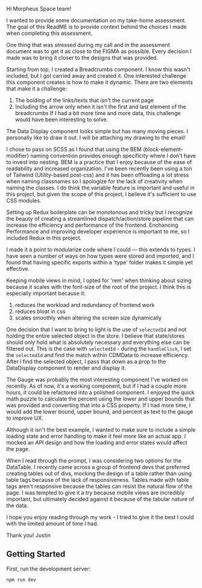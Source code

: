Hi Morpheus Space team!

I wanted to provide some documentation on my take-home assessment. The goal of this ReadME is to provide context behind the choices I made when completing this assessment.

One thing that was stressed during my call and in the assessment document was to get it as close to the FIGMA as possible. Every decision I made was to bring it closer to the designs that was provided.

Starting from top, I created a Breadcrumbs component. I know this wasn't included, but I got carried away and created it. One interested challenge this component creates is how to make it dynamic. There are two elements that make it a challenge:

1. The bolding of the links/texts that isn't the current page
2. Including the arrow only when it isn't the first and last element of the breadcrumbs
   If I had a bit more time and more data, this challenge would have been interesting to solve.

The Data Display component looks simple but has many moving pieces. I personally like to draw it out. I will be attaching my drawing to the email!

I chose to pass on SCSS as I found that using the BEM (block-element-modifier) naming convention provides enough specificity where I don't have to invest into nesting. BEM is a practice that I enjoy because of the ease of readability and increased organization. I've been recently been using a ton of Tailwind (Utility-based post-css) and it has been offloading a lot stress when naming classnames so I apologize for the lack of creativity when naming the classes. I do think the variable feature is important and useful in this project, but given the scope of this project, I believe it's sufficient to use CSS modules.

Setting up Redux boilerplate can be monotonous and tricky but I recognize the beauty of creating a streamlined dispatch/action/store pipeline that can increase the efficiency and performance of the frontend. Enchancing Performance and improving developer experience is important to me, so I included Redux in this project.

I made it a point to modularize code where I could — this extends to types. I have seen a number of ways on how types were stored and imported, and I found that having specific exports within a 'type' folder makes it simple yet effective.

Keeping mobile views in mind, I opted for 'rem' when thinking about sizing because it scales with the font-size of the root of the project. I think this is especially important because it:

1. reduces the workload and redundancy of frontend work
2. reduces bloat in css
3. scales smoothly when altering the screen size dynamically

One decision that I want to bring to light is the use of `selectedId` and not holding the entire selected object in the store. I believe that state/stores should only hold what is absolutely necessary and everything else can be filtered out. This is the case with `selectedId` - during the `handleClick`, I set the `selectedId` and find the match within CDMData to increase efficiency. After I find the selected object, I pass that down as a prop to the DataDisplay component to render and display it.

The Gauge was probably the most interesting component I've worked on recently. As of now, it's a working component, but if I had a couple more hours, it could be refactored into a polished component. I enjoyed the quick math puzzle to calculate the percent using the lower and upper bounds that was provided and converting that into a CSS property. If I had more time, I would add the lower bound, upper bound, and percent as text to the gauge to improve UX.

Although it isn't the best example, I wanted to make sure to include a simple loading state and error handling to make it feel more like an actual app. I mocked an API design and how the loading and error states would affect the page.

When I read through the prompt, I was considering two options for the DataTable. I recently came across a group of frontend devs that preferred creating tables out of divs, mocking the design of a table rather than using table tags because of the lack of responsiveness. Tables made with table tags aren't responsive because the tables can resist the natural flow of the page. I was tempted to give it a try because mobile views are incredibly important, but ultimately decided against it because of the tabular nature of the data.

I hope you enjoy reading through my work - I tried to give it the best I could with the limited amount of time I had.

Thank you!
Justin

## Getting Started

First, run the development server:

```bash
npm run dev
```
